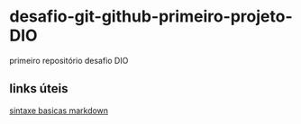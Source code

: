# desafio-git-github-primeiro-projeto-DIO
primeiro repositório desafio DIO

## links úteis
[sintaxe basicas markdown](https://www.markdownguide.org/basic-syntax/)
